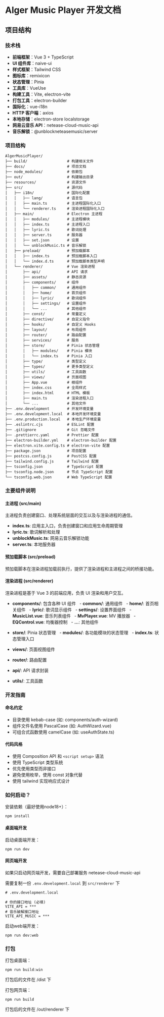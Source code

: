 # Alger Music Player 开发文档

## 项目结构

### 技术栈

- **前端框架**：Vue 3 + TypeScript
- **UI 组件库**：naive-ui
- **样式框架**：Tailwind CSS
- **图标库**：remixicon
- **状态管理**：Pinia
- **工具库**：VueUse
- **构建工具**：Vite, electron-vite
- **打包工具**：electron-builder
- **国际化**：vue-i18n
- **HTTP 客户端**：axios
- **本地存储**：electron-store localstorage
- **网易云音乐 API**：netease-cloud-music-api
- **音乐解锁**：@unblockneteasemusic/server

### 项目结构

```
AlgerMusicPlayer/
├── build/                  # 构建相关文件
├── docs/                   # 项目文档
├── node_modules/           # 依赖包
├── out/                    # 构建输出目录
├── resources/              # 资源文件
├── src/                    # 源代码
│   ├── i18n/               # 国际化配置
│   │   ├── lang/           # 语言包
│   │   ├── main.ts         # 主进程国际化入口
│   │   └── renderer.ts     # 渲染进程国际化入口
│   ├── main/               # Electron 主进程
│   │   ├── modules/        # 主进程模块
│   │   ├── index.ts        # 主进程入口
│   │   ├── lyric.ts        # 歌词处理
│   │   ├── server.ts       # 服务器
│   │   ├── set.json        # 设置
│   │   └── unblockMusic.ts # 音乐解锁
│   ├── preload/            # 预加载脚本
│   │   ├── index.ts        # 预加载脚本入口
│   │   └── index.d.ts      # 预加载脚本类型声明
│   └── renderer/           # Vue 渲染进程
│       ├── api/            # API 请求
│       ├── assets/         # 静态资源
│       ├── components/     # 组件
│       │   ├── common/     # 通用组件
│       │   ├── home/       # 首页组件
│       │   ├── lyric/      # 歌词组件
│       │   ├── settings/   # 设置组件
│       │   └── ...         # 其他组件
│       ├── const/          # 常量定义
│       ├── directive/      # 自定义指令
│       ├── hooks/          # 自定义 Hooks
│       ├── layout/         # 布局组件
│       ├── router/         # 路由配置
│       ├── services/       # 服务
│       ├── store/          # Pinia 状态管理
│       │   ├── modules/    # Pinia 模块
│       │   └── index.ts    # Pinia 入口
│       ├── type/           # 类型定义
│       ├── types/          # 更多类型定义
│       ├── utils/          # 工具函数
│       ├── views/          # 页面视图
│       ├── App.vue         # 根组件
│       ├── index.css       # 全局样式
│       ├── index.html      # HTML 模板
│       ├── main.ts         # 渲染进程入口
│       └── ...             # 其他文件
├── .env.development        # 开发环境变量
├── .env.development.local  # 本地开发环境变量
├── .env.production.local   # 本地生产环境变量
├── .eslintrc.cjs           # ESLint 配置
├── .gitignore              # Git 忽略文件
├── .prettierrc.yaml        # Prettier 配置
├── electron-builder.yml    # electron-builder 配置
├── electron.vite.config.ts # electron-vite 配置
├── package.json            # 项目配置
├── postcss.config.js       # PostCSS 配置
├── tailwind.config.js      # Tailwind 配置
├── tsconfig.json           # TypeScript 配置
├── tsconfig.node.json      # 节点 TypeScript 配置
└── tsconfig.web.json       # Web TypeScript 配置
```

### 主要组件说明

#### 主进程 (src/main)

主进程负责创建窗口、处理系统层面的交互以及与渲染进程的通信。

- **index.ts**: 应用主入口，负责创建窗口和应用生命周期管理
- **lyric.ts**: 歌词解析和处理
- **unblockMusic.ts**: 网易云音乐解锁功能
- **server.ts**: 本地服务器

#### 预加载脚本 (src/preload)

预加载脚本在渲染进程加载前执行，提供了渲染进程和主进程之间的桥接功能。

#### 渲染进程 (src/renderer)

渲染进程是基于 Vue 3 的前端应用，负责 UI 渲染和用户交互。

- **components/**: 包含各种 UI 组件   - **common/**: 通用组件   -
  **home/**: 首页相关组件   - **lyric/**: 歌词显示组件   -
  **settings/**: 设置界面组件   - **MusicList.vue**: 音乐列表组件   -
  **MvPlayer.vue**: MV 播放器   - **EQControl.vue**: 均衡器控制   -
  **...**: 其他组件

- **store/**: Pinia 状态管理   - **modules/**: 各功能模块的状态管理   -
  **index.ts**: 状态管理入口

- **views/**: 页面视图组件

- **router/**: 路由配置

- **api/**: API 请求封装

- **utils/**: 工具函数

### 开发指南

#### 命名约定

- 目录使用 kebab-case (如: components/auth-wizard)
- 组件文件名使用 PascalCase (如: AuthWizard.vue)
- 可组合式函数使用 camelCase (如: useAuthState.ts)

#### 代码风格

- 使用 Composition API 和 `<script setup>` 语法
- 使用 TypeScript 类型系统
- 优先使用类型而非接口
- 避免使用枚举，使用 const 对象代替
- 使用 tailwind 实现响应式设计

### 如何启动？

安装依赖（最好使用node18+）：

```
npm install
```

#### 桌面端开发

启动桌面端开发：

```
npm run dev
```

#### 网页端开发

如果只启动网页端开发，需要自己部署服务 netease-cloud-music-api

需要复制一份 `.env.development.local` 到 `src/renderer` 下

```
# .env.development.local

# 你的接口地址 (必填)
VITE_API = ***
# 音乐破解接口地址
VITE_API_MUSIC = ***
```

启动web端开发：

```
npm run dev:web
```

### 打包

打包桌面端：

```
npm run build:win
```

打包后的文件在 /dist 下

打包网页端：

```
npm run build
```

打包后的文件在 /out/renderer 下

